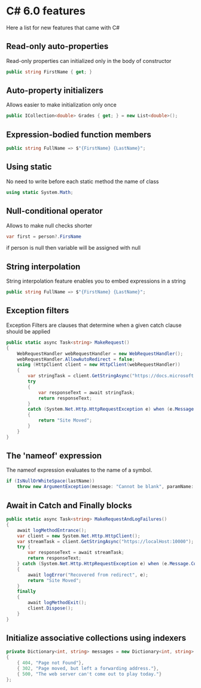 # C# 6.0 features

Here a list for new features that came with C#

## Read-only auto-properties

Read-only properties can initialized only in the body of constructor

```c#
public string FirstName { get; }
```

## Auto-property initializers

Allows easier to make initialization only once

```c#
public ICollection<double> Grades { get; } = new List<double>();
```

## Expression-bodied function members

```c#
public string FullName => $"{FirstName} {LastName}";
```

## Using static

No need to write before each static method the name of class 

```c#
using static System.Math;
```

## Null-conditional operator

Allows to make null checks shorter

```c#
var first = person?.FirsName
```

if person is null then variable will be assigned with null

## String interpolation

String interpolation feature enables you to embed expressions in a string

```c#
public string FullName => $"{FirstName} {LastName}";
```

## Exception filters

Exception Filters are clauses that determine when a given catch clause should be applied

```c#
public static async Task<string> MakeRequest()
{
    WebRequestHandler webRequestHandler = new WebRequestHandler();
    webRequestHandler.AllowAutoRedirect = false;
    using (HttpClient client = new HttpClient(webRequestHandler))
    {
        var stringTask = client.GetStringAsync("https://docs.microsoft.com/en-us/dotnet/about/");
        try
        {
            var responseText = await stringTask;
            return responseText;
        }
        catch (System.Net.Http.HttpRequestException e) when (e.Message.Contains("301"))
        {
            return "Site Moved";
        }
    }
}
```

## The 'nameof' expression

The nameof expression evaluates to the name of a symbol. 

```c#
if (IsNullOrWhiteSpace(lastName))
    throw new ArgumentException(message: "Cannot be blank", paramName: nameof(lastName));
```

## Await in Catch and Finally blocks

```c#
public static async Task<string> MakeRequestAndLogFailures()
{ 
    await logMethodEntrance();
    var client = new System.Net.Http.HttpClient();
    var streamTask = client.GetStringAsync("https://localHost:10000");
    try {
        var responseText = await streamTask;
        return responseText;
    } catch (System.Net.Http.HttpRequestException e) when (e.Message.Contains("301"))
    {
        await logError("Recovered from redirect", e);
        return "Site Moved";
    }
    finally
    {
        await logMethodExit();
        client.Dispose();
    }
}
```

## Initialize associative collections using indexers

```c#
private Dictionary<int, string> messages = new Dictionary<int, string>
{
    { 404, "Page not Found"},
    { 302, "Page moved, but left a forwarding address."},
    { 500, "The web server can't come out to play today."}
};
```
